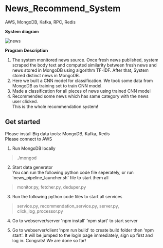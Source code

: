 # News_Recommend_System
AWS, MongoDB, Kafka, RPC, Redis

**System diagram**

![news](https://github.com/XinxinTang/News_Recommendation_System-AWS/blob/master/Images/Screen%20Shot%202018-04-05%20at%203.10.50%20PM.png)

**Program Description** <br>
1. The system monitored news source. Once fresh news published, system scraped the body text and computed similarity between fresh news and news stored in MongoDB using algorithm TF-IDF. After that, System stored distinct news in MongoDB. <br>
2. Here we built a CNN model for classification. We took some data from MongoDB as training set to train CNN model. 
3. Made a classification for all pieces of news using trained CNN model
4. Recommended some news which has same category with the news user clicked. <br>
This is the whole recommendation system! 

## Get started <br>
Please install Big data tools: MongoDB, Kafka, Redis <br>
Please connect to AWS

1. Run MongoDB locally <br>
>./mongod <br>
2. Start data generator <br>
You can run the following python code file seperately, or run 'news_pipeline_launcher.sh' file to start them all <br>
> monitor.py, fetcher.py, deduper.py

3. Run the following python code files to start all services <br>
>service.py, recommendation_service.py, server.py, click_log_processor.py

4. Go to webserver/server 'npm install'  'npm start' to start server <br>

5. Go to webserver/client 'npm run build' to create build folder then 'npm start'. It will be jumped to the login page immediately, sign up first and log in. Congrats! We are done so far! <br>


